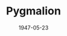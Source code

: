 ---
title: Pygmalion
date: 1947-05-23
closing_date: 1947-05-30
layout: productions
playbill:
Theatre: Theatre Jacksonville
Venue: Little Theatre
cast:
- Alfred Doolittle: Roy Meischner
- Another Bystander: Walter Feuer
- Bystander:
  - C. Eugene Sayre
  - Catherine Nicholl
  - Dorothy Ann Marsh
  - Irma Jean Manning
  - Maurice Blitch
  - Paul G. Oxford
  - Ronald Gibson
  - Sharon Hopkins
- Clara Eynsford Hill: Myra Nicholl
- Colonel Pickering: Burdette Garrison
- Eliza Doolittle: Marion Albinson Conner
- Freddy Eynsford Hill: James Drummond
- Henry Higgins: Charles J. Broyles
- Mrs. Eynsford Hill: Kathleen Knight
- Mrs. Higgins: Jean Carlson
- Mrs. Pearce: Carolina Rawls
- Parlor-Maid: Dorothy Ann Marsh
- Taxi Driver: Otis Miller
crew:
- Assistant Stage Manager: Ruth Buell
- Director: L. Bramer Carlson
- Lighting controls: Audrey Forbes
- Make-up:
  - Bernice Smith
  - Beverly Adams
  - Jane Lovett
  - Mickey Meischner
  - Nina Branch
- Photographs in Lobby: Loyd G. Sandgren
- Properties:
  - Barbara Stegner
  - Helen Kriebs
  - Herschel Duval
  - Mary Garcia
  - Su Hawkins
- Scene painting and construction:
  - Bernie Adams
  - Beverly Adams
  - Carole Henning
  - David Salter
  - Edith Vaughn
  - Edward Keisling
  - Elsie Foreman
  - Eugene Patton
  - Irma Jean Manning
  - Mary Garcia
  - Mickey Meischner
  - Nina Branch
  - Peggy Connelly
  - Su Hawkins
  - Vivienne Salter
- Scene Shifting:
  - Bernie Adams
  - Billy Cobb
  - C. Eugene Sayre
  - Eugene Patton
  - Maurice Blitch
  - Otis Miller
  - Ronald Gibson
- Set and Lighting Design: Duke LeBrun
- Sound Effects: Sven Koller
- Stage Manager: Connie Buchwald
- Wardrobe:
  - Edna Stegner
  - Helen Fitch
  - Vivienne Salter
  - Vonnie Patton
---